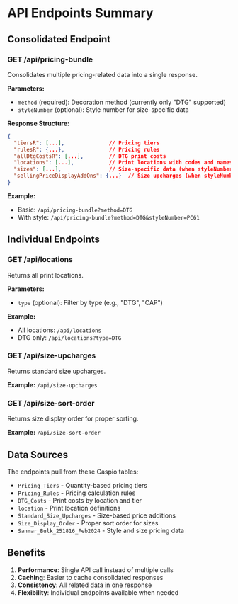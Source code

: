 # API Endpoints Summary

## Consolidated Endpoint

### GET /api/pricing-bundle
Consolidates multiple pricing-related data into a single response.

**Parameters:**
- `method` (required): Decoration method (currently only "DTG" supported)
- `styleNumber` (optional): Style number for size-specific data

**Response Structure:**
```json
{
  "tiersR": [...],              // Pricing tiers
  "rulesR": {...},              // Pricing rules
  "allDtgCostsR": [...],        // DTG print costs
  "locations": [...],           // Print locations with codes and names
  "sizes": [...],               // Size-specific data (when styleNumber provided)
  "sellingPriceDisplayAddOns": {...}  // Size upcharges (when styleNumber provided)
}
```

**Example:**
- Basic: `/api/pricing-bundle?method=DTG`
- With style: `/api/pricing-bundle?method=DTG&styleNumber=PC61`

## Individual Endpoints

### GET /api/locations
Returns all print locations.

**Parameters:**
- `type` (optional): Filter by type (e.g., "DTG", "CAP")

**Example:**
- All locations: `/api/locations`
- DTG only: `/api/locations?type=DTG`

### GET /api/size-upcharges
Returns standard size upcharges.

**Example:** `/api/size-upcharges`

### GET /api/size-sort-order
Returns size display order for proper sorting.

**Example:** `/api/size-sort-order`

## Data Sources

The endpoints pull from these Caspio tables:
- `Pricing_Tiers` - Quantity-based pricing tiers
- `Pricing_Rules` - Pricing calculation rules
- `DTG_Costs` - Print costs by location and tier
- `location` - Print location definitions
- `Standard_Size_Upcharges` - Size-based price additions
- `Size_Display_Order` - Proper sort order for sizes
- `Sanmar_Bulk_251816_Feb2024` - Style and size pricing data

## Benefits

1. **Performance**: Single API call instead of multiple calls
2. **Caching**: Easier to cache consolidated responses
3. **Consistency**: All related data in one response
4. **Flexibility**: Individual endpoints available when needed
